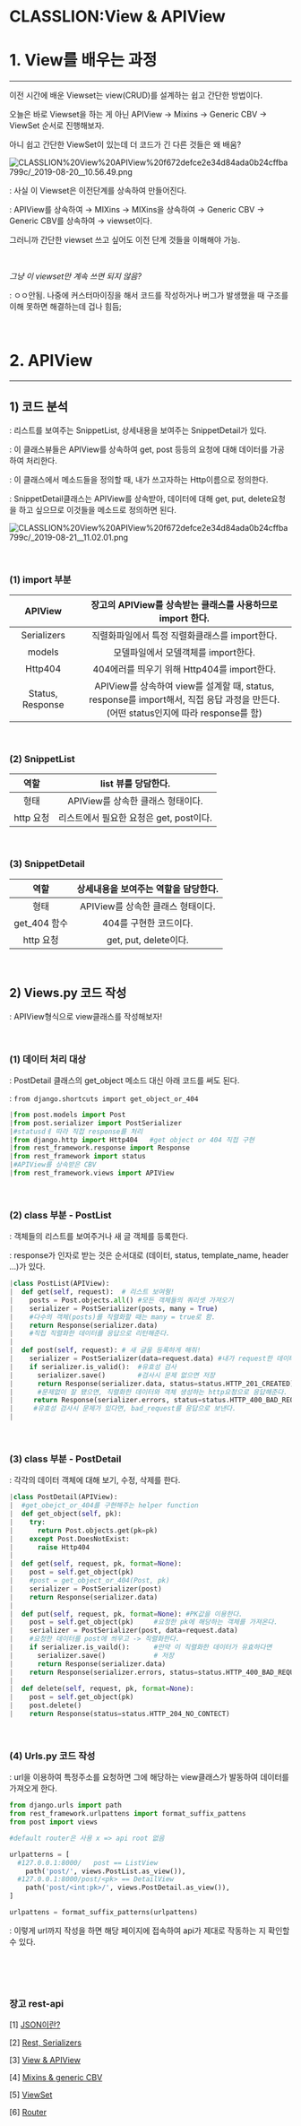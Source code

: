 # CLASSLION:View & APIView

# 1. View를 배우는 과정

---

이전 시간에 배운 Viewset는 view(CRUD)를 설계하는 쉽고 간단한 방법이다. 

오늘은 바로 Viewset을 하는 게 아닌 APIView → Mixins → Generic CBV → ViewSet 순서로 진행해보자.

아니 쉽고 간단한 ViewSet이 있는데 더 코드가 긴 다른 것들은 왜 배움?

![CLASSLION%20View%20APIView%20f672defce2e34d84ada0b24cffba799c/_2019-08-20__10.56.49.png](CLASSLION%20View%20APIView%20f672defce2e34d84ada0b24cffba799c/_2019-08-20__10.56.49.png)

: 사실 이 Viewset은 이전단계를 상속하여 만들어진다.

: APIView를 상속하여 → MIXins → MIXins을 상속하여 → Generic CBV → Generic CBV를 상속하여 → viewset이다. 

 그러니까 간단한 viewset 쓰고 싶어도 이전 단계 것들을 이해해야 가능.
 
 <br/>

*그냥 이 viewset만 계속 쓰면 되지 않음?*

: ㅇㅇ안됨. 나중에 커스터마이징을 해서 코드를 작성하거나 버그가 발생했을 때 구조를 이해 못하면 해결하는데 겁나 힘듬;

<br/>

# 2. APIView

---

## 1) 코드 분석

: 리스트를 보여주는 SnippetList, 상세내용을 보여주는 SnippetDetail가 있다.

: 이 클래스뷰들은 APIView를 상속하여 get, post 등등의 요청에 대해 데이터를 가공하여 처리한다.

: 이 클래스에서 메소드들을 정의할 때, 내가 쓰고자하는 Http이름으로 정의한다.

: SnippetDetail클래스는 APIView를 상속받아, 데이터에 대해 get, put, delete요청을 하고 싶으므로 이것들을 메소드로 정의하면 된다.

![CLASSLION%20View%20APIView%20f672defce2e34d84ada0b24cffba799c/_2019-08-21__11.02.01.png](CLASSLION%20View%20APIView%20f672defce2e34d84ada0b24cffba799c/_2019-08-21__11.02.01.png)

<br/>

### (1) import 부분

| APIView | 장고의 APIView를 상속받는 클래스를 사용하므로 import 한다. |
|:--------:|:--------:|
| Serializers | 직렬화파일에서 특정 직렬화클래스를 import한다. |
| models | 모델파일에서 모델객체를 import한다. |
| Http404 | 404에러를 띄우기 위해 Http404를 import한다. |
| Status, Response | APIView를 상속하여 view를 설계할 때, status, response를 import해서, 직접 응답 과정을 만든다. <br /> (어떤 status인지에 따라 response를 함)  |

<br/>

### (2) SnippetList

| 역할 | list 뷰를 당담한다. |
|:--------:|:--------:|
| 형태 | APIView를 상속한 클래스 형태이다. |
| http 요청 | 리스트에서 필요한 요청은 get, post이다. |

<br/>

### (3) SnippetDetail

| 역할 | 상세내용을 보여주는 역할을 담당한다. |
|:--------:|:--------:|
| 형태 | APIView를 상속한 클래스 형태이다. |
| get_404 함수 | 404를 구현한 코드이다. |
| http 요청 | get, put, delete이다. |

<br/>

## 2) Views.py 코드 작성

: APIView형식으로 view클래스를 작성해보자!

<br/>

### (1) 데이터 처리 대상

: PostDetail 클래스의 get_object 메소드 대신 아래 코드를 써도 된다.

: `from django.shortcuts import get_object_or_404`

```python
|from post.models import Post
|from post.serializer import PostSerializer
|#statusdㅔ 따라 직접 response를 처리
|from django.http import Http404   #get object or 404 직접 구현
|from rest_framework.response import Response
|from rest_framework import status 
|#APIView를 상속받은 CBV
|from rest_framework.views import APIView
```
<br/>

### (2) class 부분 - PostList

: 객체들의 리스트를 보여주거나 새 글 객체를 등록한다.

: response가 인자로 받는 것은 순서대로 (데이터, status, template_name, header ...)가 있다.

```python
|class PostList(APIView):
|  def get(self, request):  # 리스트 보여줭!
|    posts = Post.objects.all() #모든 객체들의 쿼리셋 가져오기
|    serializer = PostSerializer(posts, many = True)
|    #다수의 객체(posts)를 직렬화할 때는 many = true로 함.
|    return Response(serializer.data)
|    #직접 직렬화한 데이터를 응답으로 리턴해준다.
|
|  def post(self, request): # 새 글을 등록하게 해줘!
|    serializer = PostSerializer(data=request.data) #내가 request한 데이터가 직렬화가 되어야 함.
|    if serializer.is_valid():  #유효성 검사
|      serializer.save()        #검사시 문제 없으면 저장
|      return Response(serializer.data, status=status.HTTP_201_CREATED)
|      #문제없이 잘 됐으면, 직렬화한 데이터와 객체 생성하는 http요청으로 응답해준다.
|     return Response(serializer.errors, status=status.HTTP_400_BAD_REQUEST)
|     #유효성 검사시 문제가 있다면, bad_request를 응답으로 보낸다.
|
```

<br/>

### (3) class 부분 - PostDetail

: 각각의 데이터 객체에 대해 보기, 수정, 삭제를 한다.

```python
|class PostDetail(APIView):
|  #get_obejct_or_404를 구현해주는 helper function
|  def get_object(self, pk):
|    try:
|      return Post.objects.get(pk=pk)
|    except Post.DoesNotExist:
|      raise Http404
| 
|  def get(self, request, pk, format=None):
|    post = self.get_object(pk)
|    #post = get_object_or_404(Post, pk)
|    serializer = PostSerializer(post)
|    return Response(serializer.data)
|
|  def put(self, request, pk, format=None): #PK값을 이용한다. 
|    post = self.get_object(pk)     #요청한 pk에 해당하는 객체를 가져온다.
|    serializer = PostSerializer(post, data=request.data)
|    #요청한 데이터를 post에 씌우고 -> 직렬화한다.
|    if serializer.is_vaild():      #만약 이 직렬화한 데이터가 유효하다면
|      serializer.save()            # 저장
|      return Response(serializer.data)
|    return Response(serializer.errors, status=status.HTTP_400_BAD_REQUEST)  
|
|  def delete(self, request, pk, format=None):
|    post = self.get_object(pk)
|    post.delete()
|    return Response(status=status.HTTP_204_NO_CONTECT)
```

<br/>

### (4) Urls.py 코드 작성

:  url을 이용하여 특정주소를 요청하면 그에 해당하는 view클래스가 발동하여 데이터를 가져오게 한다.

```python
from django.urls import path
from rest_framework.urlpattens import format_suffix_pattens
from post import views

#default router은 사용 x => api root 없음

urlpatterns = [
  #127.0.0.1:8000/   post == ListView
	path('post/', views.PostList.as_view()),
  #127.0.0.1:8000/post/<pk> == DetailView
	path('post/<int:pk>/', views.PostDetail.as_view()),
]

urlpattens = format_suffix_patterns(urlpattens)
```

: 이렇게 url까지 작성을 하면 해당 페이지에 접속하여 api가 제대로 작동하는 지 확인할 수 있다.

<br/><br/><br/>


### 장고 rest-api

[1]  <a href="https://github.com/KumJungMin/REACT-DJANGO/blob/master/CLASSLION%20JSON%2073dffc642c0b4666b96c9605dae106df.md">JSON이란?</a>

[2] <a href="https://github.com/KumJungMin/REACT-DJANGO/blob/master/Export-3b5f2385-ed14-4878-9265-e1ab00dd6924/CLASSLION%20Rest%20Serializers%20001660ba1dc140a7ab99f15d82a7766e.md">Rest, Serializers</a>

[3] <a href="https://github.com/KumJungMin/REACT-DJANGO/blob/master/Export-c4044b0d-ecb9-486f-9447-ddf8c5f65f64/CLASSLION%20View%20APIView%20f672defce2e34d84ada0b24cffba799c.md">View & APIView</a>

[4] <a href="https://github.com/KumJungMin/REACT-DJANGO/blob/master/Export-5c01d905-91b6-43ed-b457-d31b6252a625/CLASSLION%20Mixins%20generic%20CBV%20f8b2f7c2548b4f1997b56f9829777e45.md">Mixins & generic CBV</a>

[5] <a href="https://github.com/KumJungMin/REACT-DJANGO/blob/master/Export-ac5377dc-bf69-4da5-b2b0-5d187fc32697/CLASSLION%20ViewSet%20af35b5ecbc044947a33594edc5d3a4b0.md">ViewSet</a>

[6] <a href="https://github.com/KumJungMin/REACT-DJANGO/blob/master/Export-af386b95-5b40-4ba6-ab11-37653db27114/CLASSLION%20Router%20f7f68d9d466948d498872fca76ebc1da.md">Router</a>
